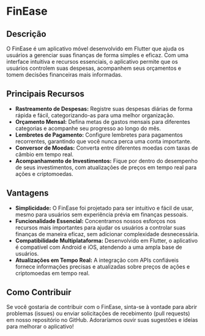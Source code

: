 # FinEase

## Descrição
O FinEase é um aplicativo móvel desenvolvido em Flutter que ajuda os usuários a gerenciar suas finanças de forma simples e eficaz. Com uma interface intuitiva e recursos essenciais, o aplicativo permite que os usuários controlem suas despesas, acompanhem seus orçamentos e tomem decisões financeiras mais informadas.

## Principais Recursos
- **Rastreamento de Despesas:** Registre suas despesas diárias de forma rápida e fácil, categorizando-as para uma melhor organização.
- **Orçamento Mensal:** Defina metas de gastos mensais para diferentes categorias e acompanhe seu progresso ao longo do mês.
- **Lembretes de Pagamento:** Configure lembretes para pagamentos recorrentes, garantindo que você nunca perca uma conta importante.
- **Conversor de Moedas:** Converta entre diferentes moedas com taxas de câmbio em tempo real.
- **Acompanhamento de Investimentos:** Fique por dentro do desempenho de seus investimentos, com atualizações de preços em tempo real para ações e criptomoedas.

## Vantagens
- **Simplicidade:** O FinEase foi projetado para ser intuitivo e fácil de usar, mesmo para usuários sem experiência prévia em finanças pessoais.
- **Funcionalidade Essencial:** Concentramos nossos esforços nos recursos mais importantes para ajudar os usuários a controlar suas finanças de maneira eficaz, sem adicionar complexidade desnecessária.
- **Compatibilidade Multiplataforma:** Desenvolvido em Flutter, o aplicativo é compatível com Android e iOS, atendendo a uma ampla base de usuários.
- **Atualizações em Tempo Real:** A integração com APIs confiáveis fornece informações precisas e atualizadas sobre preços de ações e criptomoedas em tempo real.

## Como Contribuir
Se você gostaria de contribuir com o FinEase, sinta-se à vontade para abrir problemas (issues) ou enviar solicitações de recebimento (pull requests) em nosso repositório no GitHub. Adoraríamos ouvir suas sugestões e ideias para melhorar o aplicativo!

